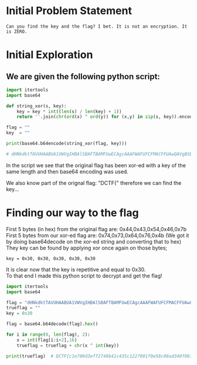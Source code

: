 # Initial Problem Statement
```
Can you find the key and the flag? I bet. It is not an encryption. It is ZERO. 
```
# Initial Exploration
## We are given the following python script:
```py
import itertools
import base64

def string_xor(s, key):
    key = key * int((len(s) / len(key) + 1))
    return ''.join(chr(ord(x) ^ ord(y)) for (x,y) in zip(s, key)).encode()

flag = ""
key  = ""

print(base64.b64encode(string_xor(flag, key)))

# dHNkdktTAVUHAABUA1VWVgIHBAlSBAFTBAMFUwECAgcAAAFWAFUFCFMACFFUAwQAVgBSBwQJBVZTAFYGCQYHVQABB1IJTQ==
```
In the script we see that the original flag has been xor-ed with a key of the same length and then base64 encoding was used.

We also know part of the orignal flag: "DCTF{" therefore we can find the key...

# Finding our way to the flag

First 5 bytes (in hex) from the original flag are: 0x44,0x43,0x54,0x46,0x7b  
First 5 bytes from our xor-ed flag are:  0x74,0x73,0x64,0x76,0x4b (We got it by doing base64decode on the xor-ed string and converting that to hex)  
They key can be found by applying xor once again on those bytes;
```
key = 0x30, 0x30, 0x30, 0x30, 0x30
```
It is clear now that the key is repetitive and equal to 0x30.  
To that end I made this python script to decrypt and get the flag!
```py
import itertools
import base64

flag = "dHNkdktTAVUHAABUA1VWVgIHBAlSBAFTBAMFUwECAgcAAAFWAFUFCFMACFFUAwQAVgBSBwQJBVZTAFYGCQYHVQABB1IJTQ=="
trueflag = ""
key = 0x30

flag = base64.b64decode(flag).hex()

for i in range(0, len(flag), 2):
    x = int(flag[i:i+2],16)
    trueflag = trueflag + chr(x ^ int(key))

print(trueflag)  # DCTF{c1e700d3eff2749b41c435c1227001f0e58c08ad340f0b7495fc0f6967e017b9}
```
